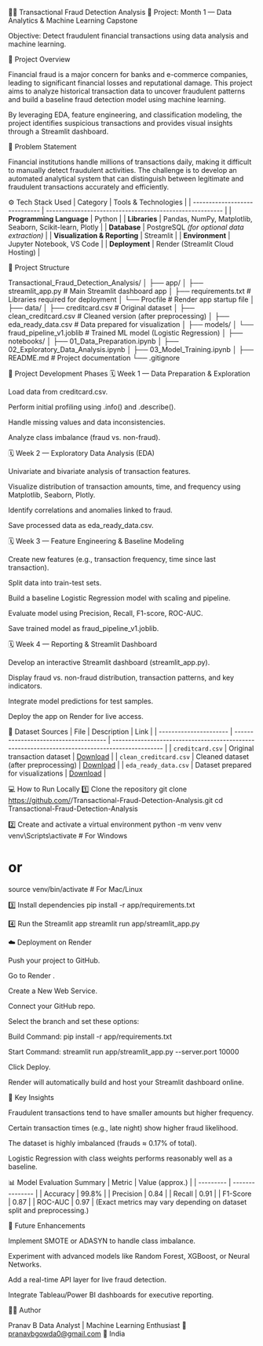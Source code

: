 🕵️‍♂️ Transactional Fraud Detection Analysis
📅 Project: Month 1 — Data Analytics & Machine Learning Capstone

Objective: Detect fraudulent financial transactions using data analysis and machine learning.

🧠 Project Overview

Financial fraud is a major concern for banks and e-commerce companies, leading to significant financial losses and reputational damage.
This project aims to analyze historical transaction data to uncover fraudulent patterns and build a baseline fraud detection model using machine learning.

By leveraging EDA, feature engineering, and classification modeling, the project identifies suspicious transactions and provides visual insights through a Streamlit dashboard.

🧩 Problem Statement

Financial institutions handle millions of transactions daily, making it difficult to manually detect fraudulent activities.
The challenge is to develop an automated analytical system that can distinguish between legitimate and fraudulent transactions accurately and efficiently.

⚙️ Tech Stack Used
| Category                      | Tools & Technologies                                     |
| ----------------------------- | -------------------------------------------------------- |
| **Programming Language**      | Python                                                   |
| **Libraries**                 | Pandas, NumPy, Matplotlib, Seaborn, Scikit-learn, Plotly |
| **Database**                  | PostgreSQL *(for optional data extraction)*              |
| **Visualization & Reporting** | Streamlit                                                |
| **Environment**               | Jupyter Notebook, VS Code                                |
| **Deployment**                | Render (Streamlit Cloud Hosting)                         |

🧱 Project Structure

Transactional_Fraud_Detection_Analysis/
│
├── app/
│   ├── streamlit_app.py              # Main Streamlit dashboard app
│   ├── requirements.txt              # Libraries required for deployment
│   └── Procfile                      # Render app startup file
│
├── data/
│   ├── creditcard.csv                # Original dataset
│   ├── clean_creditcard.csv          # Cleaned version (after preprocessing)
│   ├── eda_ready_data.csv            # Data prepared for visualization
│
├── models/
│   └── fraud_pipeline_v1.joblib      # Trained ML model (Logistic Regression)
│
├── notebooks/
│   ├── 01_Data_Preparation.ipynb
│   ├── 02_Exploratory_Data_Analysis.ipynb
│   ├── 03_Model_Training.ipynb
│
├── README.md                         # Project documentation
└── .gitignore

🚀 Project Development Phases
🗓️ Week 1 — Data Preparation & Exploration

Load data from creditcard.csv.

Perform initial profiling using .info() and .describe().

Handle missing values and data inconsistencies.

Analyze class imbalance (fraud vs. non-fraud).

🗓️ Week 2 — Exploratory Data Analysis (EDA)

Univariate and bivariate analysis of transaction features.

Visualize distribution of transaction amounts, time, and frequency using Matplotlib, Seaborn, Plotly.

Identify correlations and anomalies linked to fraud.

Save processed data as eda_ready_data.csv.

🗓️ Week 3 — Feature Engineering & Baseline Modeling

Create new features (e.g., transaction frequency, time since last transaction).

Split data into train-test sets.

Build a baseline Logistic Regression model with scaling and pipeline.

Evaluate model using Precision, Recall, F1-score, ROC-AUC.

Save trained model as fraud_pipeline_v1.joblib.

🗓️ Week 4 — Reporting & Streamlit Dashboard

Develop an interactive Streamlit dashboard (streamlit_app.py).

Display fraud vs. non-fraud distribution, transaction patterns, and key indicators.

Integrate model predictions for test samples.

Deploy the app on Render for live access.

📂 Dataset Sources
| File                   | Description                           | Link                                                                                           |
| ---------------------- | ------------------------------------- | ---------------------------------------------------------------------------------------------- |
| `creditcard.csv`       | Original transaction dataset          | [Download](https://drive.google.com/file/d/18F13C4FhUGn22ZwvuN0w1NYzEWxznYj-/view?usp=sharing) |
| `clean_creditcard.csv` | Cleaned dataset (after preprocessing) | [Download](https://drive.google.com/file/d/1VKx5NhSRvKhZOojgAbfYmgSASg2N0NpJ/view?usp=sharing) |
| `eda_ready_data.csv`   | Dataset prepared for visualizations   | [Download](https://drive.google.com/file/d/1nFSSB-AkT_DpxRK4hKi1Gro0BSq7RtNw/view?usp=sharing) |


💻 How to Run Locally
1️⃣ Clone the repository
git clone https://github.com/<your-username>/Transactional-Fraud-Detection-Analysis.git
cd Transactional-Fraud-Detection-Analysis

2️⃣ Create and activate a virtual environment
python -m venv venv
venv\Scripts\activate   # For Windows
# or
source venv/bin/activate  # For Mac/Linux

3️⃣ Install dependencies
pip install -r app/requirements.txt

4️⃣ Run the Streamlit app
streamlit run app/streamlit_app.py

☁️ Deployment on Render

Push your project to GitHub.

Go to Render
.

Create a New Web Service.

Connect your GitHub repo.

Select the branch and set these options:

Build Command: pip install -r app/requirements.txt

Start Command: streamlit run app/streamlit_app.py --server.port 10000

Click Deploy.

Render will automatically build and host your Streamlit dashboard online.

🧾 Key Insights

Fraudulent transactions tend to have smaller amounts but higher frequency.

Certain transaction times (e.g., late night) show higher fraud likelihood.

The dataset is highly imbalanced (frauds ≈ 0.17% of total).

Logistic Regression with class weights performs reasonably well as a baseline.

📊 Model Evaluation Summary
| Metric    | Value (approx.) |
| --------- | --------------- |
| Accuracy  | 99.8%           |
| Precision | 0.84            |
| Recall    | 0.91            |
| F1-Score  | 0.87            |
| ROC-AUC   | 0.97            |
(Exact metrics may vary depending on dataset split and preprocessing.)

🧰 Future Enhancements

Implement SMOTE or ADASYN to handle class imbalance.

Experiment with advanced models like Random Forest, XGBoost, or Neural Networks.

Add a real-time API layer for live fraud detection.

Integrate Tableau/Power BI dashboards for executive reporting.

👨‍💻 Author

Pranav B
Data Analyst | Machine Learning Enthusiast
📧 pranavbgowda0@gmail.com
📍 India